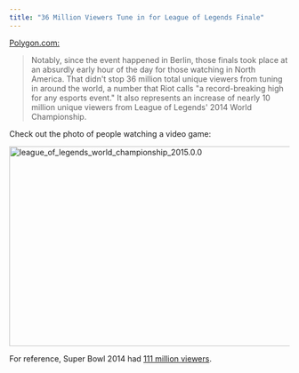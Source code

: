 ```yaml
---
title: "36 Million Viewers Tune in for League of Legends Finale"
---
```

<p><a href="http://www.polygon.com/2015/12/10/9886500/league-of-legends-2015-world-championship-records-viewership-numbers">Polygon.com:</a></p>
<blockquote><p>
  Notably, since the event happened in Berlin, those finals took place at an absurdly early hour of the day for those watching in North America. That didn't stop 36 million total unique viewers from tuning in around the world, a number that Riot calls "a record-breaking high for any esports event." It also represents an increase of nearly 10 million unique viewers from League of Legends' 2014 World Championship.
</p></blockquote>
<p>Check out the photo of people watching a video game:</p>
<p><img src="https://chrisenns.com/wp-content/uploads/2015/12/league_of_legends_world_championship_2015.0.0.jpg" alt="league_of_legends_world_championship_2015.0.0" width="640" height="360" class="aligncenter size-full wp-image-22510" /></p>
<p>For reference, Super Bowl 2014 had <a href="http://www.ibtimes.com/super-bowl-2014-ratings-how-many-people-watched-seattle-seahawks-vs-denver-broncos-1552989">111 million viewers</a>.</p>
